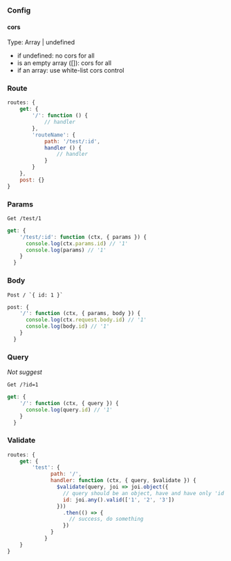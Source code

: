 ### Config

#### cors

Type: Array | undefined

* if undefined: no cors for all
* is an empty array ([]): cors for all
* if an array: use white-list cors control

### Route

```JavaScript
routes: {
    get: {
        '/': function () {
            // handler
        },
        'routeName': {
            path: '/test/:id',
            handler () {
                // handler
            }
        }
    },
    post: {}
}
```

### Params

```
Get /test/1
```

```JavaScript
get: {
    '/test/:id': function (ctx, { params }) {
      console.log(ctx.params.id) // '1'
      console.log(params) // '1'
    }
  }
```

### Body

```
Post / `{ id: 1 }`
```

```JavaScript
post: {
    '/': function (ctx, { params, body }) {
      console.log(ctx.request.body.id) // '1'
      console.log(body.id) // '1'
    }
  }
```

### Query

*Not suggest*

```
Get /?id=1
```

```JavaScript
get: {
    '/': function (ctx, { query }) {
      console.log(query.id) // '1'
    }
  }
```

### Validate

```JavaScript
routes: {
    get: {
        'test': {
              path: '/',
              handler: function (ctx, { query, $validate }) {
                $validate(query, joi => joi.object({
                  // query should be an object, have and have only 'id', and its value should be 1, 2 or 3.
                  id: joi.any().valid(['1', '2', '3'])
                }))
                  .then(() => {
                    // success, do something
                  })
              }
            }
    }
}
```

